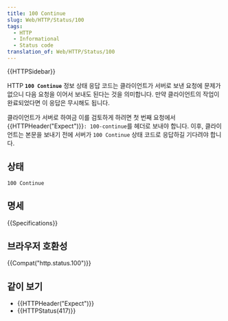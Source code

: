 ```yaml
---
title: 100 Continue
slug: Web/HTTP/Status/100
tags:
  - HTTP
  - Informational
  - Status code
translation_of: Web/HTTP/Status/100
---
```


{{HTTPSidebar}}

HTTP **`100 Continue`** 정보 상태 응답 코드는 클라이언트가 서버로 보낸 요청에 문제가 없으니 다음 요청을 이어서 보내도 된다는 것을 의미합니다. 만약 클라이언트의 작업이 완료되었다면 이 응답은 무시해도 됩니다.

클라이언트가 서버로 하여금 이를 검토하게 하려면 첫 번째 요청에서 {{HTTPHeader("Expect")}}`: 100-continue`를 헤더로 보내야 합니다. 이후, 클라이언트는 본문을 보내기 전에 서버가 `100 Continue` 상태 코드로 응답하길 기다려야 합니다.

## 상태

```
100 Continue
```

## 명세

{{Specifications}}

## 브라우저 호환성

{{Compat("http.status.100")}}

## 같이 보기

- {{HTTPHeader("Expect")}}
- {{HTTPStatus(417)}}
